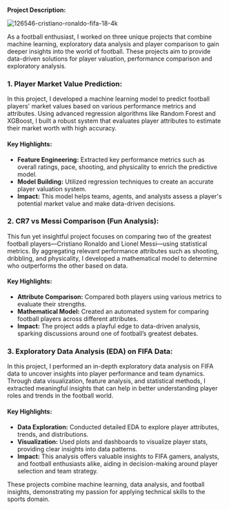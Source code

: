 **Project Description:**

![126546-cristiano-ronaldo-fifa-18-4k](https://github.com/user-attachments/assets/f31db360-4483-4b1a-b028-da8809a4f559)


As a football enthusiast, I worked on three unique projects that combine machine learning, exploratory data analysis and player comparison to gain deeper insights into the world of football. These projects aim to provide data-driven solutions for player valuation, performance comparison and exploratory analysis.

### 1. **Player Market Value Prediction:**
In this project, I developed a machine learning model to predict football players' market values based on various performance metrics and attributes. Using advanced regression algorithms like Random Forest and XGBoost, I built a robust system that evaluates player attributes to estimate their market worth with high accuracy.

#### Key Highlights:
- **Feature Engineering:** Extracted key performance metrics such as overall ratings, pace, shooting, and physicality to enrich the predictive model.
- **Model Building:** Utilized regression techniques to create an accurate player valuation system.
- **Impact:** This model helps teams, agents, and analysts assess a player's potential market value and make data-driven decisions.

### 2. **CR7 vs Messi Comparison (Fun Analysis):**
This fun yet insightful project focuses on comparing two of the greatest football players—Cristiano Ronaldo and Lionel Messi—using statistical metrics. By aggregating relevant performance attributes such as shooting, dribbling, and physicality, I developed a mathematical model to determine who outperforms the other based on data.

#### Key Highlights:
- **Attribute Comparison:** Compared both players using various metrics to evaluate their strengths.
- **Mathematical Model:** Created an automated system for comparing football players across different attributes.
- **Impact:** The project adds a playful edge to data-driven analysis, sparking discussions around one of football’s greatest debates.

### 3. **Exploratory Data Analysis (EDA) on FIFA Data:**
In this project, I performed an in-depth exploratory data analysis on FIFA data to uncover insights into player performance and team dynamics. Through data visualization, feature analysis, and statistical methods, I extracted meaningful insights that can help in better understanding player roles and trends in the football world.

#### Key Highlights:
- **Data Exploration:** Conducted detailed EDA to explore player attributes, trends, and distributions.
- **Visualization:** Used plots and dashboards to visualize player stats, providing clear insights into data patterns.
- **Impact:** This analysis offers valuable insights to FIFA gamers, analysts, and football enthusiasts alike, aiding in decision-making around player selection and team strategy.

These projects combine machine learning, data analysis, and football insights, demonstrating my passion for applying technical skills to the sports domain.
